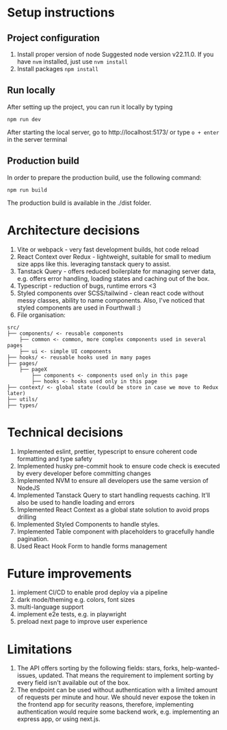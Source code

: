 # Setup instructions

## Project configuration

1. Install proper version of node
   Suggested node version v22.11.0. If you have `nvm` installed, just use `nvm install`
1. Install packages
   `npm install`

## Run locally

After setting up the project, you can run it locally by typing

`npm run dev`

After starting the local server, go to http://localhost:5173/ or type `o + enter` in the server terminal

## Production build

In order to prepare the production build, use the following command:

`npm run build`

The production build is available in the ./dist folder.

# Architecture decisions

1. Vite or webpack - very fast development builds, hot code reload
1. React Context over Redux - lightweight, suitable for small to medium size apps like this. leveraging tanstack query to assist.
1. Tanstack Query - offers reduced boilerplate for managing server data, e.g. offers error handling, loading states and caching out of the box.
1. Typescript - reduction of bugs, runtime errors <3
1. Styled components over SCSS/tailwind - clean react code without messy classes, ability to name components. Also, I've noticed that styled components are used in Fourthwall :)
1. File organisation:

```
src/
├── components/ <- reusable components
    ├── common <- common, more complex components used in several pages
    ├── ui <- simple UI components
├── hooks/ <- reusable hooks used in many pages
├── pages/
    ├── pageX
        ├── components <- components used only in this page
        ├── hooks <- hooks used only in this page
├── context/ <- global state (could be store in case we move to Redux later)
├── utils/
├── types/
```

# Technical decisions

1. Implemented eslint, prettier, typescript to ensure coherent code formatting and type safety
1. Implemented husky pre-commit hook to ensure code check is executed by every developer before committing changes
1. Implemented NVM to ensure all developers use the same version of NodeJS
1. Implemented Tanstack Query to start handling requests caching. It'll also be used to handle loading and errors
1. Implemented React Context as a global state solution to avoid props drilling
1. Implemented Styled Components to handle styles.
1. Implemented Table component with placeholders to gracefully handle pagination.
1. Used React Hook Form to handle forms management

# Future improvements

1. implement CI/CD to enable prod deploy via a pipeline
1. dark mode/theming e.g. colors, font sizes
1. multi-language support
1. implement e2e tests, e.g. in playwright
1. preload next page to improve user experience

# Limitations

1. The API offers sorting by the following fields: stars, forks, help-wanted-issues, updated. That means the requirement to implement sorting by every field isn't available out of the box.
1. The endpoint can be used without authentication with a limited amount of requests per minute and hour. We should never expose the token in the frontend app for security reasons, therefore, implementing authentication would require some backend work, e.g. implementing an express app, or using next.js.
